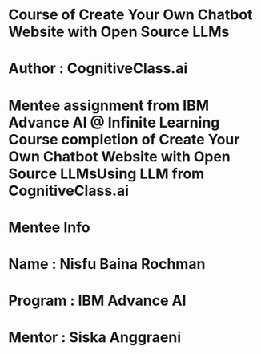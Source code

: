 # Course of Create Your Own Chatbot Website with Open Source LLMs
# Author : CognitiveClass.ai
# Mentee assignment from IBM Advance AI @ Infinite Learning Course completion of Create Your Own Chatbot Website with Open Source LLMsUsing LLM from CognitiveClass.ai
# Mentee Info
# Name : Nisfu Baina Rochman 
# Program : IBM Advance AI
# Mentor : Siska Anggraeni
